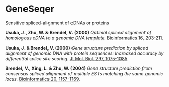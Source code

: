 # GeneSeqer
Sensitive spliced-alignment of cDNAs or proteins

__Usuka, J., Zhu, W. & Brendel, V. (2000)__
_Optimal spliced alignment of homologous cDNA to a genomic DNA template._
[Bioinformatics 16, 203-211](https://academic.oup.com/bioinformatics/article/16/3/203/246390).

__Usuka, J. & Brendel, V. (2000)__
_Gene structure prediction by spliced alignment of genomic DNA with
protein sequences:  Increased accuracy by differential splice site scoring._
[J. Mol. Biol. 297, 1075-1085](https://www.sciencedirect.com/science/article/pii/S0022283600936416?via%3Dihub).

__Brendel, V., Xing, L. & Zhu, W. (2004)__
_Gene structure prediction from consensus spliced alignment of multiple
ESTs matching the same genomic locus._
[Bioinformatics 20, 1157-1169](https://academic.oup.com/bioinformatics/article/20/7/1157/245748).


